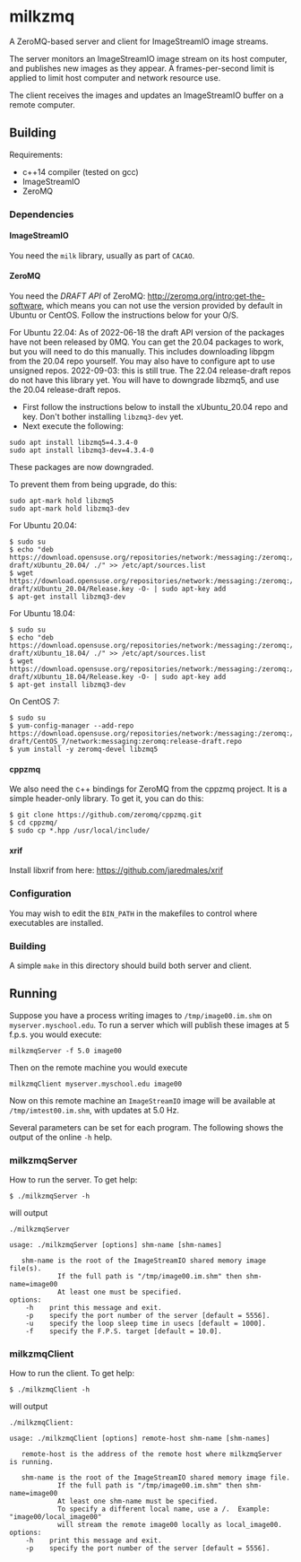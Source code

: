 # milkzmq

A ZeroMQ-based server and client for ImageStreamIO image streams.

The server monitors an ImageStreamIO image stream on its host computer, and publishes new images as they appear.  A frames-per-second limit is applied to limit host computer and network resource use.

The client receives the images and updates an ImageStreamIO buffer on a remote computer.

## Building

Requirements:
 - c++14 compiler (tested on gcc)
 - ImageStreamIO
 - ZeroMQ

### Dependencies

#### ImageStreamIO

You need the `milk` library, usually as part of `CACAO`.


#### ZeroMQ

You need the *DRAFT API* of ZeroMQ: http://zeromq.org/intro:get-the-software, which means you can not use the version provided by default in Ubuntu or CentOS.  Follow the instructions below for your O/S. 


For Ubuntu 22.04:
As of 2022-06-18 the draft API version of the packages have not been released by 0MQ.  You can get the 20.04 packages to work, but you will need to do this manually.  This includes downloading libpgm from the 20.04 repo yourself.  You may also have to configure apt to use unsigned repos. 2022-09-03: this is still true.  The 22.04 release-draft repos do not have this library yet.   You will have to downgrade libzmq5, and use the 20.04 release-draft repos.
- First follow the instructions below to install the xUbuntu_20.04 repo and key.  Don't bother installing `libzmq3-dev` yet.
- Next execute the following:
```
sudo apt install libzmq5=4.3.4-0
sudo apt install libzmq3-dev=4.3.4-0
```
These packages are now downgraded.  

To prevent them from being upgrade, do this:
```
sudo apt-mark hold libzmq5
sudo apt-mark hold libzmq3-dev
```

For Ubuntu 20.04:
```
$ sudo su
$ echo "deb https://download.opensuse.org/repositories/network:/messaging:/zeromq:/release-draft/xUbuntu_20.04/ ./" >> /etc/apt/sources.list
$ wget https://download.opensuse.org/repositories/network:/messaging:/zeromq:/release-draft/xUbuntu_20.04/Release.key -O- | sudo apt-key add
$ apt-get install libzmq3-dev
```

For Ubuntu 18.04:
```
$ sudo su
$ echo "deb https://download.opensuse.org/repositories/network:/messaging:/zeromq:/release-draft/xUbuntu_18.04/ ./" >> /etc/apt/sources.list
$ wget https://download.opensuse.org/repositories/network:/messaging:/zeromq:/release-draft/xUbuntu_18.04/Release.key -O- | sudo apt-key add
$ apt-get install libzmq3-dev
```

On CentOS 7:
```
$ sudo su
$ yum-config-manager --add-repo https://download.opensuse.org/repositories/network:/messaging:/zeromq:/release-draft/CentOS_7/network:messaging:zeromq:release-draft.repo
$ yum install -y zeromq-devel libzmq5
```

#### cppzmq
We also need the c++ bindings for ZeroMQ from the cppzmq project.  It is a simple header-only library.  To get it, you can do this:
```
$ git clone https://github.com/zeromq/cppzmq.git
$ cd cppzmq/
$ sudo cp *.hpp /usr/local/include/
```

#### xrif

Install libxrif from here: https://github.com/jaredmales/xrif

### Configuration

You may wish to edit the `BIN_PATH` in the makefiles to control where executables are installed.

### Building
A simple `make` in this directory should build both server and client.

## Running

Suppose you have a process writing images to `/tmp/image00.im.shm` on `myserver.myschool.edu`.  To run a server which will publish these images at 5 f.p.s. you would execute:
```
milkzmqServer -f 5.0 image00
```

Then on the remote machine you would execute
```
milkzmqClient myserver.myschool.edu image00
```
Now on this remote machine an `ImageStreamIO` image will be available at `/tmp/imtest00.im.shm`, with updates at 5.0 Hz.

Several parameters can be set for each program.  The following shows the output of the online `-h` help.

### milkzmqServer
How to run the server.  To get help:
```
$ ./milkzmqServer -h
```
will output
```
./milkzmqServer 

usage: ./milkzmqServer [options] shm-name [shm-names]

   shm-name is the root of the ImageStreamIO shared memory image file(s).
            If the full path is "/tmp/image00.im.shm" then shm-name=image00
            At least one must be specified.
options:
    -h    print this message and exit.
    -p    specify the port number of the server [default = 5556].
    -u    specify the loop sleep time in usecs [default = 1000].
    -f    specify the F.P.S. target [default = 10.0].
```

### milkzmqClient
How to run the client.  To get help:
```
$ ./milkzmqClient -h
```
will output
```
./milkzmqClient: 

usage: ./milkzmqClient [options] remote-host shm-name [shm-names]

   remote-host is the address of the remote host where milkzmqServer is running.

   shm-name is the root of the ImageStreamIO shared memory image file.
            If the full path is "/tmp/image00.im.shm" then shm-name=image00
            At least one shm-name must be specified.
            To specify a different local name, use a /.  Example: "image00/local_image00"
            will stream the remote image00 locally as local_image00.
options:
    -h    print this message and exit.
    -p    specify the port number of the server [default = 5556].

```
